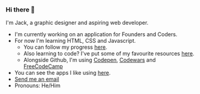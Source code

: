 ### Hi there 👋 

<!--
**jones58/jones58** is a ✨ _special_ ✨ repository because its `README.md` (this file) appears on your GitHub profile.

Here are some ideas to get you started:

- 🔭 I’m currently working on ...
- 🌱 I’m currently learning ...
- 👯 I’m looking to collaborate on ...
- 🤔 I’m looking for help with ...
- 💬 Ask me about ...

- 😄 Pronouns: ...
- ⚡ Fun fact: ...
-->

I'm Jack, a graphic designer and aspiring web developer. 
- I'm currently working on an application for Founders and Coders.
- For now I'm learning HTML, CSS and Javascript. 
  - You can follow my progress [here](https://github.com/jones58/My-Coding-Progress/blob/main/Coding%20journey%20so%20far.md). 
  - Also learning to code? I've put some of my favourite resources [here](https://github.com/jones58/Learning-Resources). 
  - Alongside Github, I'm using [Codepen](https://codepen.io/jones58), [Codewars](https://www.codewars.com/users/jones58) and [FreeCodeCamp](https://www.freecodecamp.org/fccdca949a8-c76c-4ee2-8a9e-54f2112e2222)
- You can see the apps I like using [here](https://github.com/jones58/My-Setup/blob/main/Mac%20apps.md). 
- <a href="mailto:jcode689@gmail.com"> Send me an email</a>
- Pronouns: He/Him
